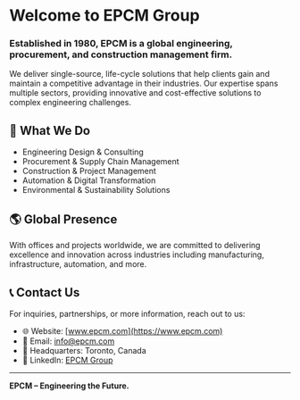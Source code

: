 # Welcome to EPCM Group

### Established in 1980, EPCM is a global engineering, procurement, and construction management firm.

We deliver single-source, life-cycle solutions that help clients gain and maintain a competitive advantage in their industries. Our expertise spans multiple sectors, providing innovative and cost-effective solutions to complex engineering challenges.

## 🔧 What We Do
- Engineering Design & Consulting
- Procurement & Supply Chain Management
- Construction & Project Management
- Automation & Digital Transformation
- Environmental & Sustainability Solutions

## 🌎 Global Presence
With offices and projects worldwide, we are committed to delivering excellence and innovation across industries including manufacturing, infrastructure, automation, and more.

## 📞 Contact Us
For inquiries, partnerships, or more information, reach out to us:

- 🌐 Website: [www.epcm.com](https://www.epcm.com)
- 📧 Email: [info@epcm.com](mailto:info@epcm.com)
- 📍 Headquarters: Toronto, Canada
- 🔗 LinkedIn: [EPCM Group](https://www.linkedin.com/company/epcm-group)

---
**EPCM – Engineering the Future.**